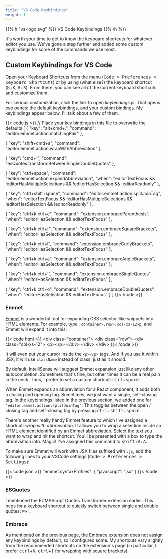 ```yaml
---
title: "VS Code Keybindings"
weight: 1
---
```


{{% h "vs-logo.svg" %}}
VS Code Keybindings
{{% /h %}}

It's worth your time to get to know the keyboard shortcuts for whatever editor you use. We've gone a step further and added some custom keybindings for some of the commands we use most.

## Custom Keybindings for VS Code

Open your Keyboard Shortcuts from the menu (<kbd>Code > Preferences > Keyboard Shortcuts</kbd>) or by using (what else?) the keyboard shortcut (<kbd>⌘</kbd>+<kbd>K</kbd>, <kbd>⌘</kbd>+<kbd>S</kbd>). From there, you can see all of the current keyboard shortcuts and customize them.

For serious customization, click the link to open _keybindings.js_. That opens two panes: the default keybindings, and your custom bindings. My keybindings appear below. I'll talk about a few of them.

{{< code js >}}
// Place your key bindings in this file to overwrite the defaults
[
  {
    "key": "alt+cmd+.",
    "command": "editor.emmet.action.matchingPair"
  },

  {
    "key": "shift+cmd+a",
    "command": "editor.emmet.action.wrapWithAbbreviation"
  },

  {
    "key": "cmd+'",
    "command": "esQuotes.transformBetweenSingleDoubleQuotes"
  },

  {
    "key": "ctrl+space",
    "command": "editor.emmet.action.expandAbbreviation",
    "when": "editorTextFocus && !editorHasMultipleSelections && !editorHasSelection && !editorReadonly"
  },

  {
      "key": "ctrl+shift+space",
      "command": "editor.emmet.action.splitJoinTag",
      "when": "editorTextFocus && !editorHasMultipleSelections && !editorHasSelection && !editorReadonly"
  },

  {
      "key": "ctrl+k ctrl+e",
      "command": "extension.embraceParenthesis",
      "when": "editorHasSelection && editorTextFocus"
  },

  {
      "key": "ctrl+k ctrl+[",
      "command": "extension.embraceSquareBrackets",
      "when": "editorHasSelection && editorTextFocus"
  },

  {
      "key": "ctrl+k ctrl+l",
      "command": "extension.embraceCurlyBrackets",
      "when": "editorHasSelection && editorTextFocus"
  },

  {
      "key": "ctrl+k ctrl+a",
      "command": "extension.embraceAngleBrackets",
      "when": "editorHasSelection && editorTextFocus"
  },

  {
      "key": "ctrl+k ctrl+'",
      "command": "extension.embraceSingleQuotes",
      "when": "editorHasSelection && editorTextFocus"
  },

  {
      "key": "ctrl+k ctrl+o",
      "command": "extension.embraceDoubleQuotes",
      "when": "editorHasSelection && editorTextFocus"
  }
]
{{< /code >}}

### Emmet

[Emmet](https://emmet.io/) is a wonderful tool for expanding CSS selector-like snippets into HTML elements. For example, type `.container>.row>.col-xs-12>p`, and Emmet will expand it into this:

{{< code html >}}
&lt;div class=&quot;container&quot;&gt;
  &lt;div class=&quot;row&quot;&gt;
    &lt;div class=&quot;col-xs-12&quot;&gt;
      &lt;p&gt;&lt;/p&gt;
    &lt;/div&gt;
  &lt;/div&gt;
&lt;/div&gt;
{{< /code >}}

It will even put your cursor inside the `<p></p>` tags. And if you use it within JSX, it will use `className` instead of class, just as it should.

By default, IntelliSense will suggest Emmet expansion just like any other autocompletion. Sometimes that's fine, but other times it can be a real pain in the neck. Thus, I prefer to set a custom shortcut: <kbd>ctrl</kbd>+<kbd>space</kbd>.

When Emmet expands an abbreviation for a React component, it adds both a closing and opening tag.  Sometimes, we just want a single, self-closing tag.  In the keybindings listed in the previous section, we added one for `"editor.emmet.action.splitJoinTag"`.  This toggles between the open / closing tag and self-closing tag by pressing <kbd>ctrl</kbd>+<kbd>shift</kbd>+<kbd>space</kbd>

There's another really handy Emmet feature to which I've assigned a shortcut: _wrap with abbreviation_. It allows you to wrap a selection inside an HTML element identified by an Emmet abbreviation. Select the text you want to wrap and hit the shortcut. You'll be presented with a box to type the abbreviation into. Magic! I've assigned this command to <kbd>shift</kbd>+<kbd>⌘</kbd>+<kbd>A</kbd>. 

To make sure Emmet will work with JSX files suffixed with `.js`, add the following lines to your VSCode settings (<kbd>Code > Preferences > Settings</kbd>):

{{< code json >}}
"emmet.syntaxProfiles": {
    "javascript": "jsx"
}
{{< /code >}}

### ESQuotes

I mentioned the ECMAScript Quotes Transformer extension earlier. This begs for a keyboard shortcut to quickly switch between single and double quotes: <kbd>⌘</kbd>+<kbd>'</kbd>.

### Embrace

As mentioned on the previous page, the Embrace extension does not assign any keybindings by default, so I configured some. My shortcuts vary slightly from the recommended shortcuts on the extension's page (in particular, I prefer <kbd>ctrl</kbd>+<kbd>K</kbd>, <kbd>ctrl</kbd>+<kbd>[</kbd> for wrapping with square brackets).
